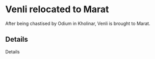 # Venli relocated to Marat
After being chastised by Odium in Kholinar, Venli is brought to Marat.

## Details
Details
